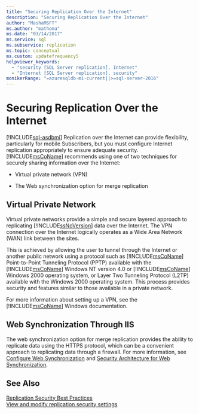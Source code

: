 ```yaml
---
title: "Securing Replication Over the Internet"
description: "Securing Replication Over the Internet"
author: "MashaMSFT"
ms.author: "mathoma"
ms.date: "03/14/2017"
ms.service: sql
ms.subservice: replication
ms.topic: conceptual
ms.custom: updatefrequency5
helpviewer_keywords:
  - "security [SQL Server replication], Internet"
  - "Internet [SQL Server replication], security"
monikerRange: "=azuresqldb-mi-current||>=sql-server-2016"
---
```

# Securing Replication Over the Internet
[!INCLUDE[sql-asdbmi](../../../includes/applies-to-version/sql-asdbmi.md)]
  Replication over the Internet can provide flexibility, particularly for mobile Subscribers, but you must configure Internet replication appropriately to ensure adequate security. [!INCLUDE[msCoName](../../../includes/msconame-md.md)] recommends using one of two techniques for securely sharing information over the Internet:  
  
-   Virtual private network (VPN)  
  
-   The Web synchronization option for merge replication  
  
## Virtual Private Network  
 Virtual private networks provide a simple and secure layered approach to replicating [!INCLUDE[ssNoVersion](../../../includes/ssnoversion-md.md)] data over the Internet. The VPN connection over the Internet logically operates as a Wide Area Network (WAN) link between the sites.  
  
 This is achieved by allowing the user to tunnel through the Internet or another public network using a protocol such as [!INCLUDE[msCoName](../../../includes/msconame-md.md)] Point-to-Point Tunneling Protocol (PPTP) available with the [!INCLUDE[msCoName](../../../includes/msconame-md.md)] Windows NT version 4.0 or [!INCLUDE[msCoName](../../../includes/msconame-md.md)] Windows 2000 operating system, or Layer Two Tunneling Protocol (L2TP) available with the Windows 2000 operating system. This process provides security and features similar to those available in a private network.  
  
 For more information about setting up a VPN, see the [!INCLUDE[msCoName](../../../includes/msconame-md.md)] Windows documentation.  
  
## Web Synchronization Through IIS  
 The web synchronization option for merge replication provides the ability to replicate data using the HTTPS protocol, which can be a convenient approach to replicating data through a firewall. For more information, see [Configure Web Synchronization](../../../relational-databases/replication/configure-web-synchronization.md) and [Security Architecture for Web Synchronization](../../../relational-databases/replication/security/security-architecture-for-web-synchronization.md).  
  
## See Also  
 [Replication Security Best Practices](../../../relational-databases/replication/security/replication-security-best-practices.md)   
 [View and modify replication security settings](../../../relational-databases/replication/security/view-and-modify-replication-security-settings.md)  
  
  
